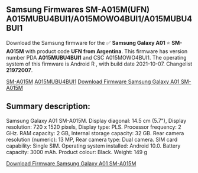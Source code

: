 <h2>Samsung Firmwares SM-A015M(UFN) A015MUBU4BUI1/A015MOWO4BUI1/A015MUBU4BUI1</h2>
Download the Samsung firmware for the ✅ <strong>Samsung Galaxy A01 </strong> ⭐ <strong>SM-A015M</strong> with product code <strong>UFN</strong> <strong> from Argentina</strong>. This firmware has version number PDA <strong>A015MUBU4BUI1</strong> and CSC A015MOWO4BUI1. The operating system of this firmware is Android R , with build date 2021-10-07. Changelist <strong>21972007</strong>.


[SM-A015M](https://samfirm.shop/samsung/model/SM-A015M)
[A015MUBU4BUI1](https://samfirm.shop/samsung/pda/A015MUBU4BUI1)
[Download Firmware Samsung Galaxy A01 SM-A015M](https://samfirm.shop/samsung/firmware/463650)
<h2>Summary description:</h2>
<p>Samsung Galaxy A01 SM-A015M. Display diagonal: 14.5 cm (5.7"), Display resolution: 720 x 1520 pixels, Display type: PLS. Processor frequency: 2 GHz. RAM capacity: 2 GB, Internal storage capacity: 32 GB. Rear camera resolution (numeric): 13 MP, Rear camera type: Dual camera. SIM card capability: Single SIM. Operating system installed: Android 10.0. Battery capacity: 3000 mAh. Product colour: Black. Weight: 149 g</p>


[Download Firmware Samsung Galaxy A01 SM-A015M](https://samfirm.shop/samsung/firmware/463650)
